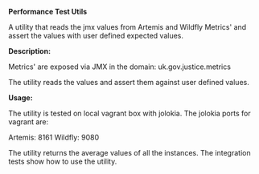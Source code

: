 **Performance Test Utils**

A utility that reads the jmx values from Artemis and Wildfly Metrics' and assert the values with user defined expected values.

**Description:**

Metrics' are exposed via JMX in the domain: uk.gov.justice.metrics

The utility reads the values and assert them against user defined values.

**Usage:**

The utility is tested on local vagrant box with jolokia. The jolokia ports for vagrant are:

Artemis: 8161
Wildfly: 9080

The utility returns the average values of all the instances. The integration tests show how to use the utility.
